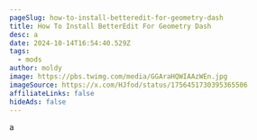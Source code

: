 ```yaml
---
pageSlug: how-to-install-betteredit-for-geometry-dash
title: How To Install BetterEdit For Geometry Dash
desc: a
date: 2024-10-14T16:54:40.529Z
tags:
  - mods
author: moldy
image: https://pbs.twimg.com/media/GGAraHQWIAAzWEn.jpg
imageSource: https://x.com/HJfod/status/1756451730395365506
affiliateLinks: false
hideAds: false
---
```

a